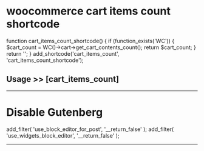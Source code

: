 # woocommerce cart items count shortcode
function cart_items_count_shortcode() {
    if (function_exists('WC')) {
        $cart_count = WC()->cart->get_cart_contents_count();
        return $cart_count;
    }
    return '';
}
add_shortcode('cart_items_count', 'cart_items_count_shortcode');
## Usage >>   [cart_items_count] 

----

# Disable Gutenberg

add_filter( 'use_block_editor_for_post', '__return_false' );
add_filter( 'use_widgets_block_editor', '__return_false' );

----
